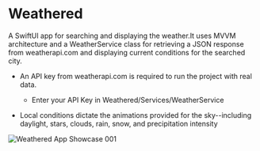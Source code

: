 # Weathered

A SwiftUI app for searching and displaying the weather.It uses MVVM architecture and a WeatherService class for retrieving a JSON response from weatherapi.com and displaying current conditions for the searched city.

* An API key from weatherapi.com is required to run the project with real data.
  * Enter your API Key in Weathered/Services/WeatherService

* Local conditions dictate the animations provided for the sky--including daylight, stars, clouds, rain, snow, and precipitation intensity

![‎Weathered App Showcase ‎001](https://github.com/bodhichristian/Weathered/assets/110639779/11ed463d-1f1b-4ab7-a381-e736a415bcb1)
